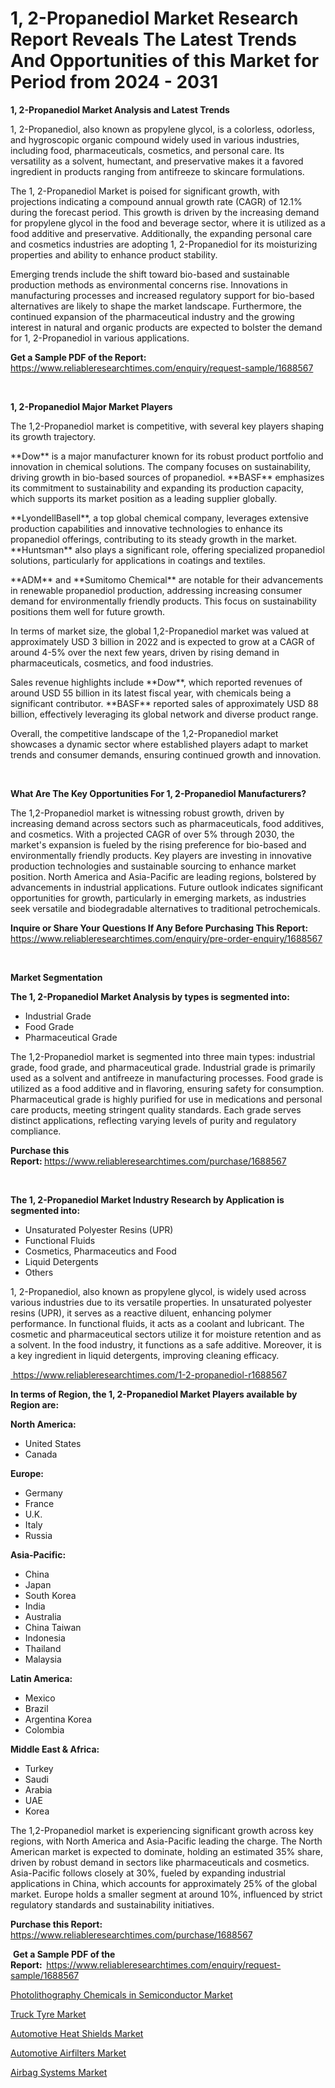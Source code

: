 <p><h1>1, 2-Propanediol Market Research Report Reveals The Latest Trends And Opportunities of this Market for Period from 2024 - 2031</h1></p><p><strong>1, 2-Propanediol Market Analysis and Latest Trends</strong></p>
<p><p>1, 2-Propanediol, also known as propylene glycol, is a colorless, odorless, and hygroscopic organic compound widely used in various industries, including food, pharmaceuticals, cosmetics, and personal care. Its versatility as a solvent, humectant, and preservative makes it a favored ingredient in products ranging from antifreeze to skincare formulations.</p><p>The 1, 2-Propanediol Market is poised for significant growth, with projections indicating a compound annual growth rate (CAGR) of 12.1% during the forecast period. This growth is driven by the increasing demand for propylene glycol in the food and beverage sector, where it is utilized as a food additive and preservative. Additionally, the expanding personal care and cosmetics industries are adopting 1, 2-Propanediol for its moisturizing properties and ability to enhance product stability.</p><p>Emerging trends include the shift toward bio-based and sustainable production methods as environmental concerns rise. Innovations in manufacturing processes and increased regulatory support for bio-based alternatives are likely to shape the market landscape. Furthermore, the continued expansion of the pharmaceutical industry and the growing interest in natural and organic products are expected to bolster the demand for 1, 2-Propanediol in various applications.</p></p>
<p><strong>Get a Sample PDF of the Report:&nbsp;</strong> <a href="https://www.reliableresearchtimes.com/enquiry/request-sample/1688567?utm_campaign=1598&utm_medium=2&utm_source=Github&utm_content=ia&utm_term=19102024&utm_id=1-2-propanediol">https://www.reliableresearchtimes.com/enquiry/request-sample/1688567</a></p>
<p>&nbsp;</p>
<p><strong>1, 2-Propanediol Major Market Players</strong></p>
<p><p>The 1,2-Propanediol market is competitive, with several key players shaping its growth trajectory. </p><p>**Dow** is a major manufacturer known for its robust product portfolio and innovation in chemical solutions. The company focuses on sustainability, driving growth in bio-based sources of propanediol. **BASF** emphasizes its commitment to sustainability and expanding its production capacity, which supports its market position as a leading supplier globally.</p><p>**LyondellBasell**, a top global chemical company, leverages extensive production capabilities and innovative technologies to enhance its propanediol offerings, contributing to its steady growth in the market. **Huntsman** also plays a significant role, offering specialized propanediol solutions, particularly for applications in coatings and textiles.</p><p>**ADM** and **Sumitomo Chemical** are notable for their advancements in renewable propanediol production, addressing increasing consumer demand for environmentally friendly products. This focus on sustainability positions them well for future growth.</p><p>In terms of market size, the global 1,2-Propanediol market was valued at approximately USD 3 billion in 2022 and is expected to grow at a CAGR of around 4-5% over the next few years, driven by rising demand in pharmaceuticals, cosmetics, and food industries.</p><p>Sales revenue highlights include **Dow**, which reported revenues of around USD 55 billion in its latest fiscal year, with chemicals being a significant contributor. **BASF** reported sales of approximately USD 88 billion, effectively leveraging its global network and diverse product range. </p><p>Overall, the competitive landscape of the 1,2-Propanediol market showcases a dynamic sector where established players adapt to market trends and consumer demands, ensuring continued growth and innovation.</p></p>
<p>&nbsp;</p>
<p><strong>What Are The Key Opportunities For 1, 2-Propanediol Manufacturers?</strong></p>
<p><p>The 1,2-Propanediol market is witnessing robust growth, driven by increasing demand across sectors such as pharmaceuticals, food additives, and cosmetics. With a projected CAGR of over 5% through 2030, the market's expansion is fueled by the rising preference for bio-based and environmentally friendly products. Key players are investing in innovative production technologies and sustainable sourcing to enhance market position. North America and Asia-Pacific are leading regions, bolstered by advancements in industrial applications. Future outlook indicates significant opportunities for growth, particularly in emerging markets, as industries seek versatile and biodegradable alternatives to traditional petrochemicals.</p></p>
<p><strong>Inquire or Share Your Questions If Any Before Purchasing This Report:</strong> <a href="https://www.reliableresearchtimes.com/enquiry/pre-order-enquiry/1688567?utm_campaign=1598&utm_medium=2&utm_source=Github&utm_content=ia&utm_term=19102024&utm_id=1-2-propanediol">https://www.reliableresearchtimes.com/enquiry/pre-order-enquiry/1688567</a></p>
<p>&nbsp;</p>
<p><strong>Market Segmentation</strong></p>
<p><strong>The 1, 2-Propanediol Market Analysis by types is segmented into:</strong></p>
<p><ul><li>Industrial Grade</li><li>Food Grade</li><li>Pharmaceutical Grade</li></ul></p>
<p><p>The 1,2-Propanediol market is segmented into three main types: industrial grade, food grade, and pharmaceutical grade. Industrial grade is primarily used as a solvent and antifreeze in manufacturing processes. Food grade is utilized as a food additive and in flavoring, ensuring safety for consumption. Pharmaceutical grade is highly purified for use in medications and personal care products, meeting stringent quality standards. Each grade serves distinct applications, reflecting varying levels of purity and regulatory compliance.</p></p>
<p><strong>Purchase this Report:&nbsp;</strong><a href="https://www.reliableresearchtimes.com/purchase/1688567?utm_campaign=1598&utm_medium=2&utm_source=Github&utm_content=ia&utm_term=19102024&utm_id=1-2-propanediol">https://www.reliableresearchtimes.com/purchase/1688567</a></p>
<p>&nbsp;</p>
<p><strong>The 1, 2-Propanediol Market Industry Research by Application is segmented into:</strong></p>
<p><ul><li>Unsaturated Polyester Resins (UPR)</li><li>Functional Fluids</li><li>Cosmetics, Pharmaceutics and Food</li><li>Liquid Detergents</li><li>Others</li></ul></p>
<p><p>1, 2-Propanediol, also known as propylene glycol, is widely used across various industries due to its versatile properties. In unsaturated polyester resins (UPR), it serves as a reactive diluent, enhancing polymer performance. In functional fluids, it acts as a coolant and lubricant. The cosmetic and pharmaceutical sectors utilize it for moisture retention and as a solvent. In the food industry, it functions as a safe additive. Moreover, it is a key ingredient in liquid detergents, improving cleaning efficacy.</p></p>
<p><a href="https://www.reliableresearchtimes.com/1-2-propanediol-r1688567?utm_campaign=1598&utm_medium=2&utm_source=Github&utm_content=ia&utm_term=19102024&utm_id=1-2-propanediol">&nbsp;https://www.reliableresearchtimes.com/1-2-propanediol-r1688567</a></p>
<p><strong>In terms of Region, the 1, 2-Propanediol Market Players available by Region are:</strong></p>
<p>
    <p> <strong> North America: </strong>
        <ul>
            <li>United States</li>
            <li>Canada</li>
        </ul>
        </p> 
    <p> <strong> Europe: </strong>
        <ul>
            <li>Germany</li>
            <li>France</li>
            <li>U.K.</li>
            <li>Italy</li>
            <li>Russia</li>
        </ul>
        </p> 
    <p> <strong> Asia-Pacific: </strong>
        <ul>
            <li>China</li>
            <li>Japan</li>
            <li>South Korea</li>
            <li>India</li>
            <li>Australia</li>
            <li>China Taiwan</li>
            <li>Indonesia</li>
            <li>Thailand</li>
            <li>Malaysia</li>
        </ul>
        </p> 
    <p> <strong> Latin America: </strong>
        <ul>
            <li>Mexico</li>
            <li>Brazil</li>
            <li>Argentina Korea</li>
            <li>Colombia</li>
        </ul>
        </p> 
    <p> <strong> Middle East & Africa: </strong>
        <ul>
            <li>Turkey</li>
            <li>Saudi</li>
            <li>Arabia</li>
            <li>UAE</li>
            <li>Korea</li>
        </ul>
    </p>
    </p>
<p><p>The 1,2-Propanediol market is experiencing significant growth across key regions, with North America and Asia-Pacific leading the charge. The North American market is expected to dominate, holding an estimated 35% share, driven by robust demand in sectors like pharmaceuticals and cosmetics. Asia-Pacific follows closely at 30%, fueled by expanding industrial applications in China, which accounts for approximately 25% of the global market. Europe holds a smaller segment at around 10%, influenced by strict regulatory standards and sustainability initiatives.</p></p>
<p><strong>Purchase this Report: </strong><a href="https://www.reliableresearchtimes.com/purchase/1688567?utm_campaign=1598&utm_medium=2&utm_source=Github&utm_content=ia&utm_term=19102024&utm_id=1-2-propanediol">https://www.reliableresearchtimes.com/purchase/1688567</a></p>
<p>&nbsp;<strong>Get a Sample PDF of the Report:&nbsp;&nbsp;</strong><a href="https://www.reliableresearchtimes.com/enquiry/request-sample/1688567?utm_campaign=1598&utm_medium=2&utm_source=Github&utm_content=ia&utm_term=19102024&utm_id=1-2-propanediol">https://www.reliableresearchtimes.com/enquiry/request-sample/1688567</a></p>
<p><strong></strong></p>
<p><p><a href="https://github.com/MariaWashington76/Market-Research-Report-List-1/blob/main/photolithography-chemicals-in-semiconductor-market.md?utm_campaign=1598&utm_medium=2&utm_source=Github&utm_content=ia&utm_term=19102024&utm_id=1-2-propanediol">Photolithography Chemicals in Semiconductor Market</a></p><p><a href="https://www.linkedin.com/pulse/global-truck-tyre-market-size-trends-analysis-regional-outlook-vuaoe?utm_campaign=1598&utm_medium=2&utm_source=Github&utm_content=ia&utm_term=19102024&utm_id=1-2-propanediol">Truck Tyre Market</a></p><p><a href="https://www.linkedin.com/pulse/automotive-heat-shields-market-research-report-forecast-growth-6ljse?utm_campaign=1598&utm_medium=2&utm_source=Github&utm_content=ia&utm_term=19102024&utm_id=1-2-propanediol">Automotive Heat Shields Market</a></p><p><a href="https://www.linkedin.com/pulse/automotive-airfilters-market-trends-detailed-study-its-segmentation-oq7ve?utm_campaign=1598&utm_medium=2&utm_source=Github&utm_content=ia&utm_term=19102024&utm_id=1-2-propanediol">Automotive Airfilters Market</a></p><p><a href="https://www.linkedin.com/pulse/airbag-systems-market-drivers-challenges-forecast-2024-2031-observi-km39e?utm_campaign=1598&utm_medium=2&utm_source=Github&utm_content=ia&utm_term=19102024&utm_id=1-2-propanediol">Airbag Systems Market</a></p></p>